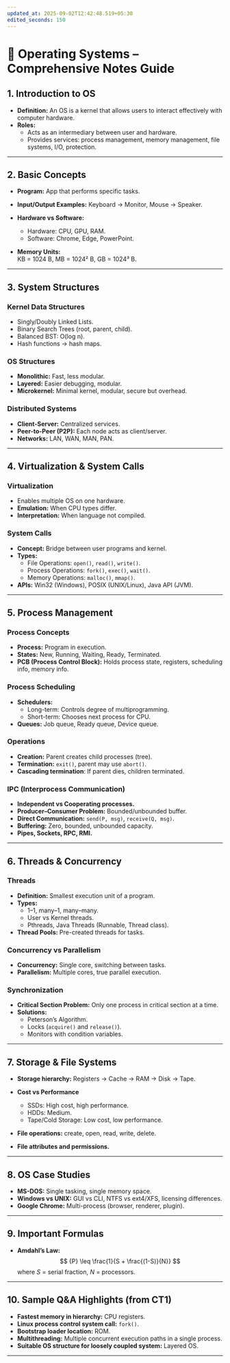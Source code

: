 ```yaml
---
updated_at: 2025-09-02T12:42:48.519+05:30
edited_seconds: 150
---
```

# 📘 Operating Systems – Comprehensive Notes Guide

## 1. Introduction to OS
- **Definition:** An OS is a kernel that allows users to interact effectively with computer hardware.
- **Roles:**
  - Acts as an intermediary between user and hardware.
  - Provides services: process management, memory management, file systems, I/O, protection.

---

## 2. Basic Concepts
- **Program:** App that performs specific tasks.
- **Input/Output Examples:** Keyboard → Monitor, Mouse → Speaker.
- **Hardware vs Software:**
  - Hardware: CPU, GPU, RAM.
  - Software: Chrome, Edge, PowerPoint.

- **Memory Units:**  
  KB = 1024 B, MB = 1024² B, GB = 1024³ B.

---

## 3. System Structures
### Kernel Data Structures
- Singly/Doubly Linked Lists.
- Binary Search Trees (root, parent, child).
- Balanced BST: O(log n).
- Hash functions → hash maps.

### OS Structures
- **Monolithic:** Fast, less modular.
- **Layered:** Easier debugging, modular.
- **Microkernel:** Minimal kernel, modular, secure but overhead.

### Distributed Systems
- **Client-Server:** Centralized services.  
- **Peer-to-Peer (P2P):** Each node acts as client/server.  
- **Networks:** LAN, WAN, MAN, PAN.

---

## 4. Virtualization & System Calls
### Virtualization
- Enables multiple OS on one hardware.
- **Emulation:** When CPU types differ.
- **Interpretation:** When language not compiled.

### System Calls
- **Concept:** Bridge between user programs and kernel.
- **Types:**
  - File Operations: `open()`, `read()`, `write()`.
  - Process Operations: `fork()`, `exec()`, `wait()`.
  - Memory Operations: `malloc()`, `mmap()`.
- **APIs:** Win32 (Windows), POSIX (UNIX/Linux), Java API (JVM).

---

## 5. Process Management
### Process Concepts
- **Process:** Program in execution.
- **States:** New, Running, Waiting, Ready, Terminated.
- **PCB (Process Control Block):** Holds process state, registers, scheduling info, memory info.

### Process Scheduling
- **Schedulers:**
  - Long-term: Controls degree of multiprogramming.
  - Short-term: Chooses next process for CPU.
- **Queues:** Job queue, Ready queue, Device queue.

### Operations
- **Creation:** Parent creates child processes (tree).
- **Termination:** `exit()`, parent may use `abort()`.
- **Cascading termination**: If parent dies, children terminated.

### IPC (Interprocess Communication)
- **Independent vs Cooperating processes.**
- **Producer–Consumer Problem:** Bounded/unbounded buffer.
- **Direct Communication:** `send(P, msg)`, `receive(Q, msg)`.
- **Buffering:** Zero, bounded, unbounded capacity.
- **Pipes, Sockets, RPC, RMI.**

---

## 6. Threads & Concurrency
### Threads
- **Definition:** Smallest execution unit of a program.
- **Types:**
  - 1–1, many–1, many–many.
  - User vs Kernel threads.
  - Pthreads, Java Threads (Runnable, Thread class).
- **Thread Pools:** Pre-created threads for tasks.

### Concurrency vs Parallelism
- **Concurrency:** Single core, switching between tasks.
- **Parallelism:** Multiple cores, true parallel execution.

### Synchronization
- **Critical Section Problem:** Only one process in critical section at a time.
- **Solutions:**
  - Peterson’s Algorithm.
  - Locks (`acquire()` and `release()`).
  - Monitors with condition variables.

---

## 7. Storage & File Systems
- **Storage hierarchy:** Registers → Cache → RAM → Disk → Tape.
- **Cost vs Performance**
  - SSDs: High cost, high performance.
  - HDDs: Medium.
  - Tape/Cold Storage: Low cost, low performance.

- **File operations:** create, open, read, write, delete.
- **File attributes and permissions.**

---

## 8. OS Case Studies
- **MS-DOS:** Single tasking, single memory space.
- **Windows vs UNIX:** GUI vs CLI, NTFS vs ext4/XFS, licensing differences.
- **Google Chrome:** Multi-process (browser, renderer, plugin).

---

## 9. Important Formulas
- **Amdahl’s Law:**  
  $$
  {P} \leq \frac{1}{S + \frac{(1-S)}{N}}
  $$  where *S* = serial fraction, *N* = processors.

---

## 10. Sample Q&A Highlights (from CT1)
- **Fastest memory in hierarchy:** CPU registers.
- **Linux process control system call:** `fork()`.
- **Bootstrap loader location:** ROM.
- **Multithreading:** Multiple concurrent execution paths in a single process.
- **Suitable OS structure for loosely coupled system:** Layered OS.

---

